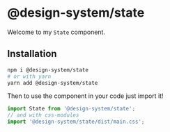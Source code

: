 # @design-system/state

Welcome to my `State` component.

## Installation

```sh
npm i @design-system/state
# or with yarn
yarn add @design-system/state
```

Then to use the component in your code just import it!

```js
import State from '@design-system/state';
// and with css-modules
import '@design-system/state/dist/main.css';
```
